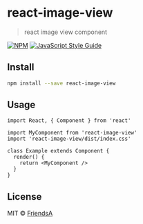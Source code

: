 # react-image-view

> react image view component

[![NPM](https://img.shields.io/npm/v/react-image-view.svg)](https://www.npmjs.com/package/react-image-view) [![JavaScript Style Guide](https://img.shields.io/badge/code_style-standard-brightgreen.svg)](https://standardjs.com)

## Install

```bash
npm install --save react-image-view
```

## Usage

```tsx
import React, { Component } from 'react'

import MyComponent from 'react-image-view'
import 'react-image-view/dist/index.css'

class Example extends Component {
  render() {
    return <MyComponent />
  }
}
```

## License

MIT © [FriendsA](https://github.com/FriendsA)
